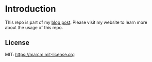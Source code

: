 # Introduction

This repo is part of my [blog post](https://acloudjourney.io/blog/setup-kong-linkerd-and-cert-manager-with-flux-on-aks-1). Please visit my website to learn more about the usage of this repo.

## License

MIT: https://marcm.mit-license.org